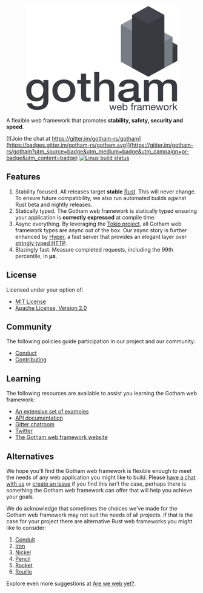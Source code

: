 <p align="center">
  <img src="logo.svg" alt="The Gotham web framework" width="400" height="276">
</p>

A flexible web framework that promotes **stability, safety, security and speed**.

[![Join the chat at https://gitter.im/gotham-rs/gotham](https://badges.gitter.im/gotham-rs/gotham.svg)](https://gitter.im/gotham-rs/gotham?utm_source=badge&utm_medium=badge&utm_campaign=pr-badge&utm_content=badge) 
[![Linux build status](https://travis-ci.org/gotham-rs/gotham.svg?branch=master)](https://travis-ci.org/gotham-rs/gotham)

## Features

1.  Stability focused. All releases target **stable**
    [Rust](https://www.rust-lang.org/en-US/). This will never 
    change. To ensure future compatibility, we also run automated builds against 
    Rust beta and nightly releases.
1.  Statically typed. The Gotham web framework is statically typed ensuring your
    application is **correctly expressed** at compile time.
1.  Async everything. By leveraging the [Tokio project](https://tokio.rs), all 
    Gotham web framework types are async out of the box.  Our async story is 
    further enhanced by [Hyper](https://hyper.rs), a fast server that provides 
    an elegant layer over 
    [stringly typed HTTP](http://wiki.c2.com/?StringlyTyped).
1.  Blazingly fast. Measure completed requests, including the 99th percentile, 
    in **µs**.

## License

Licensed under your option of:

* [MIT License](LICENSE-MIT)
* [Apache License, Version 2.0](LICENSE-APACHE)

## Community

The following policies guide participation in our project and our community:

* [Conduct](CONDUCT.md)
* [Contributing](CONTRIBUTING.md)

## Learning

The following resources are available to assist you learning the Gotham web
framework:

* [An extensive set of examples](examples)
* [API documentation](https://docs.rs/gotham/)
* [Gitter chatroom](https://gitter.im/gotham-rs/gotham)
* [Twitter](https://twitter.com/gotham_rs)
* [The Gotham web framework website](https://gotham.rs)

## Alternatives

We hope you'll find the Gotham web framework is flexible enough to meet the 
needs of any web application you might like to build. Please 
[have a chat with us](https://gitter.im/gotham-rs/gotham) or 
[create an issue](https://github.com/gotham-rs/gotham/issues) if you find this 
isn't the case, perhaps there is something the Gotham web framework can offer 
that will help you achieve your goals.

We do acknowledge that sometimes the choices we've made for the Gotham web
framework may not suit the needs of all projects. If that is the case for your 
project there are alternative Rust web frameworks you might like to consider:

1. [Conduit](https://github.com/conduit-rust/conduit)
1. [Iron](https://github.com/iron/iron)
1. [Nickel](https://github.com/nickel-org/nickel.rs)
1. [Pencil](https://github.com/fengsp/pencil)
1. [Rocket](https://github.com/SergioBenitez/Rocket)
1. [Rouille](https://github.com/tomaka/rouille)

Explore even more suggestions at [Are we web yet?](http://www.arewewebyet.org/).
